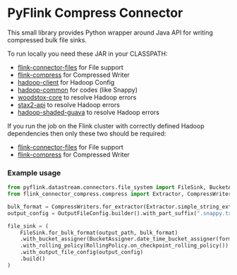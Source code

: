 # PyFlink Compress Connector

This small library provides Python wrapper around Java API for writing compressed bulk file sinks.

To run locally you need these JAR in your CLASSPATH:

* [flink-connector-files](https://mvnrepository.com/artifact/org.apache.flink/flink-connector-files/1.16.0) for File support
* [flink-compress](https://mvnrepository.com/artifact/org.apache.flink/flink-compress/1.16.0) for Compressed Writer
* [hadoop-client](https://mvnrepository.com/artifact/org.apache.hadoop/hadoop-client/3.3.4) for Hadoop Config
* [hadoop-common](https://mvnrepository.com/artifact/org.apache.hadoop/hadoop-common/3.3.4) for codes (like Snappy)
* [woodstox-core](https://mvnrepository.com/artifact/com.fasterxml.woodstox/woodstox-core/6.5.0) to resolve Hadoop errors
* [stax2-api](https://mvnrepository.com/artifact/org.codehaus.woodstox/stax2-api/4.2.1) to resolve Hadoop errors
* [hadoop-shaded-guava](https://mvnrepository.com/artifact/org.apache.hadoop.thirdparty/hadoop-shaded-guava/1.1.1) to resolve Hadoop errors

If you run the job on the Flink cluster with correctly defined Hadoop dependencies then only these two should be required:
* [flink-connector-files](https://mvnrepository.com/artifact/org.apache.flink/flink-connector-files/1.16.0) for File support
* [flink-compress](https://mvnrepository.com/artifact/org.apache.flink/flink-compress/1.16.0) for Compressed Writer

### Example usage

```python
from pyflink.datastream.connectors.file_system import FileSink, BucketAssigner, RollingPolicy, OutputFileConfig
from flink_connector_compress.compress import Extractor, CompressWriters

bulk_format = CompressWriters.for_extractor(Extractor.simple_string_extractor()).with_hadoop_compression("snappy")
output_config = OutputFileConfig.builder().with_part_suffix(".snappy.txt").build()

file_sink = (
    FileSink.for_bulk_format(output_path, bulk_format)
    .with_bucket_assigner(BucketAssigner.date_time_bucket_assigner(format_str="'date'=yyyy-MM-dd"))
    .with_rolling_policy(RollingPolicy.on_checkpoint_rolling_policy())
    .with_output_file_config(output_config)
    .build()
)

```